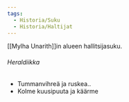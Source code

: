 ```yaml
---
tags:
  - Historia/Suku
  - Historia/Haltijat
---
```

[[Mylha Unarith]]in alueen hallitsijasuku.

###### Heraldiikka
- Tummanvihreä ja ruskea..
- Kolme kuusipuuta ja käärme